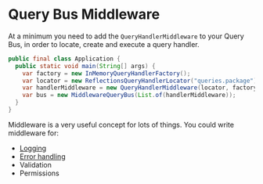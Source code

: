 # Query Bus Middleware

At a minimum you need to add the `QueryHandlerMiddleware` to your Query Bus, in order to locate, create and execute a query handler.

```java
public final class Application {
  public static void main(String[] args) {
    var factory = new InMemoryQueryHandlerFactory();
    var locator = new ReflectionsQueryHandlerLocator("queries.package");
    var handlerMiddleware = new QueryHandlerMiddleware(locator, factory);
    var bus = new MiddlewareQueryBus(List.of(handlerMiddleware));
  }
}
```

Middleware is a very useful concept for lots of things.
You could write middleware for:

- [Logging](https://github.com/MontealegreLuis/service-buses-middleware/blob/main/docs/query-bus/logging.md)
- [Error handling](https://github.com/MontealegreLuis/service-buses-middleware/blob/main/docs/query-bus/error-handler.md)
- Validation
- Permissions
